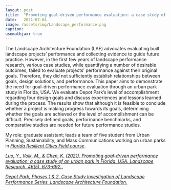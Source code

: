 ```yaml
---
layout: post
title:  "Promoting goal-driven performance evaluation: a case study of an urban park in Florida, USA"
date:   2021-07-04
image: /assets/img/Landscape_performance.png
caption:
usemathjax: true
---
```


The Landscape Architecture Foundation (LAF) advocates evaluating built landscape projects’ performance and collecting evidence to guide future practice. However, in the first few years of landscape performance research, various case studies, while quantifying a number of desirable outcomes, failed to evaluate projects’ performance against their original goals. Therefore, they did not sufficiently establish relationships between goals, design solutions, and performance. This paper aims to demonstrate the need for goal-driven performance evaluation through an urban park study in Florida, USA. We evaluate Depot Park’s level of accomplishment regarding four design goals and discuss experiences and lessons learned during the process. The results show that although it is feasible to conclude whether a project is making progress towards its goals, determining whether the goals are achieved or the level of accomplishment can be difficult. Precisely defined goals, performance benchmarks, and comparative studies are needed for future performance studies.
<br />

My role: graduate assistant; leads a team of five student from Urban Planning, Sustainability, and Mass Communications working on urban parks in [*Florida Resilient Cities Field course*](https://floridaclimateinstitute.org/projects/2020-field-course).

[*Luo, Y., Volk, M., & Chen, K. (2021). Promoting goal-driven performance evaluation: a case study of an urban park in Florida, USA. Landscape Research, 46(5), 673-692.*.](https://www.tandfonline.com/doi/abs/10.1080/01426397.2021.1882975)

[*Depot Park, Phases 1 & 2. Case Study Investigation of Landscape Performance Series. Landscape Architecture Foundation.*](https://www.landscapeperformance.org/case-study-briefs/depot-park-phases-1-2)

